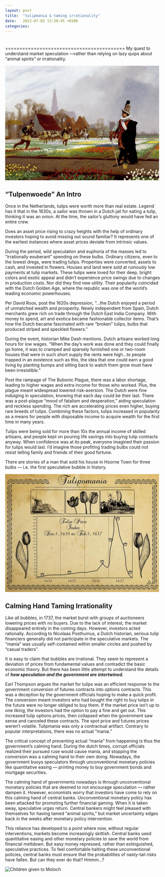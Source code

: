 ```yaml
---
layout: post
title:  "tulipmania & taming irrationality"
date:   2022-07-02 13:30:45 +0100
categories:
---
```

#
==========================================
My quest to understand market speculation —rather than relying on lazy quips about “animal spirits” or irrationality.

![Children given to Moloch](/assets/images/tulip/tulip_1.png)

## “Tulpenwoede” An Intro

Once in the Netherlands, tulips were worth more than real estate. Legend has it that in the 1630s, a sailor was thrown in a Dutch jail for eating a tulip, thinking it was an onion. At the time, the sailor’s gluttony would have fed an entire crew.

Does an asset price rising to crazy heights with the help of ordinary investors hoping to avoid missing out sound familiar? It represents one of the earliest instances where asset prices deviate from intrinsic values.

During the period, wild speculation and euphoria of the masses led to “irrationally exuberant” spending on these bulbs. Ordinary citizens, even to the lowest dregs, were trading tulips. Properties were converted, assets to cash, and invested in flowers. Houses and land were sold at ruinously low payments at tulip markets.
These tulips were loved for their deep, bright colors and exotic appeal and didn’t experience price swings due to changes in production costs. Nor did they find new utility. Their popularity coincided with the Dutch Golden Age, where the republic was one of the world’s leading economic powerhouses.

Per David Roos, post the 1620s depression, “…the Dutch enjoyed a period of unmatched wealth and prosperity. Newly independent from Spain, Dutch merchants grew rich on trade through the Dutch East India Company. With money to spend, art and exotica became fashionable collector items. That’s how the Dutch became fascinated with rare “broken” tulips, bulbs that produced striped and speckled flowers.”

During the event, historian Mike Dash mentions. Dutch artisans worked long hours for low wages. “When the day’s work was done and they could finally go home, it was to cramped and sparsely furnished one or two-room houses that were in such short supply the rents were high…to people trapped in an existence such as this, the idea that one could earn a good living by planting bumps and sitting back to watch them grow must have been irresistible.”

Post the rampage of The Bubonic Plague, there was a labor shortage, leading to higher wages and extra income for those who worked. Plus, the plague meant widespread lowered risk-aversion. The Dutch were fine indulging in speculation, knowing that each day could be their last. There was a post-plague “mood of fatalism and desperation,” aiding speculation and reckless spending. The rich are accelerating prices even higher, buying rare breeds of tulips. Combining these factors, tulips increased in popularity as a means for people with disposable income to acquire wealth for the first time in many years.

Tulips were being sold for more than 10x the annual income of skilled artisans, and people kept on pouring life savings into buying tulip contracts anyway. When confidence was at its peak, everyone imagined their passion for tulips would last. I’d imagine those profiting trading bulbs could not resist telling family and friends of their good fortune.

There are stories of a man that sold his house in Hoorne Town for three bulbs — i.e. the first speculative bubble in history.


![Children given to Moloch](/assets/images/tulip/tulip_2.png)
## Calming Hand Taming Irrationality

Like all bubbles, in 1737, the market burst with groups of auctioneers lowering prices with no buyers. Due to the lack of interest, the market disappeared entirely in the coming days. However, investors acted rationally. According to Nicolaas Posthumus, a Dutch historian, serious tulip financiers generally did not participate in the speculative markets. The “mania” was usually self-contained within smaller circles and pushed by “casual traders”.

It is easy to claim that bubbles are irrational. They seem to represent a deviation of prices from fundamental values and contradict the basic economic theory. But there has been little attempt to understand the details of ***how speculation and the government are intertwined.***

Earl Thompson argues the market for tulips was an efficient response to the government conversion of futures contracts into options contracts. This was a deception by the government officials hoping to make a quick profit. The conversion meant investors who had bought the right to buy tulips in the future were no longer obliged to buy them. If the market price isn’t up to one liking, the investors had the option to pay a fine and get out. This increased tulip options prices, then collapsed when the government saw sense and canceled these contracts. The spot price and futures prices weren’t volatile. Tulipmania was only a contractual artifact. Contrary to popular interpretations, there was no actual “mania.”

The critical concept of preventing actual “mania” from happening is thus the government’s calming hand. During the dutch times, corrupt officials realized their pursued ruse would cause mania, and stopping the conversion was a calming hand to their own doing. Nowadays, the government buoys speculators through unconventional monetary policies like quantitative easing — printing money to buy government bonds and mortgage securities.

The calming hand of governments nowadays is through unconventional monetary policies that are deemed to not encourage speculation — rather dampen it. However, economists worry that investors have come to rely on this calming hand of central banks. Unconventional monetary policy has been attacked for promoting further financial gaming. When it is taken away, speculative urges return. Central bankers might feel pleased with themselves for having tamed “animal spirits,” but market uncertainty edges back in the weeks after monetary policy intervention.

This reliance has developed to a point where now, without regular interventions, markets become increasingly skittish. Central banks used quantitative easing and other monetary policies to save the world from financial meltdown. But easy money repressed, rather than extinguished, speculative practices. To feel comfortable halting these unconventional policies, central banks must ensure that the probabilities of nasty-tail risks have fallen. But can they ever do that? Hmmm...?

![Children given to Moloch](/assets/images/tulip/tulip_3.png)

